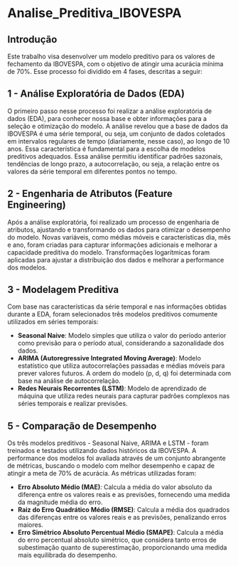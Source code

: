 # Analise_Preditiva_IBOVESPA
## Introdução
Este trabalho visa desenvolver um modelo preditivo para os valores de fechamento da IBOVESPA, com o objetivo de atingir uma acurácia mínima de 70%. 
Esse processo foi dividido em 4 fases, descritas a seguir:

## 1 - Análise Exploratória de Dados (EDA)
O primeiro passo nesse processo foi realizar a análise exploratória de dados (EDA), para conhecer nossa base e obter informações para a seleção e otimização do modelo.
A análise revelou que a base de dados da IBOVESPA é uma série temporal, ou seja, um conjunto de dados coletados em intervalos regulares de tempo (diariamente, nesse caso), ao longo de 10 anos. Essa característica é fundamental para a escolha de modelos preditivos adequados.
Essa análise permitiu identificar padrões sazonais, tendências de longo prazo, a autocorrelação, ou seja, a relação entre os valores da série temporal em diferentes pontos no tempo. 

## 2 - Engenharia de Atributos (Feature Engineering)
Após a análise exploratória, foi realizado um processo de engenharia de atributos, ajustando e transformando os dados para otimizar o desempenho do modelo. 
Novas variáveis, como médias móveis e características dia, mês e ano, foram criadas para capturar informações adicionais e melhorar a capacidade preditiva do modelo.
Transformações logarítmicas foram aplicadas para ajustar a distribuição dos dados e melhorar a performance dos modelos.

## 3 - Modelagem Preditiva
Com base nas características da série temporal e nas informações obtidas durante a EDA, foram selecionados três modelos preditivos comumente utilizados em séries temporais:
- **Seasonal Naive**: Modelo simples que utiliza o valor do período anterior como previsão para o período atual, considerando a sazonalidade dos dados.
- **ARIMA (Autoregressive Integrated Moving Average)**: Modelo estatístico que utiliza autocorrelações passadas e médias móveis para prever valores futuros. A ordem do modelo (p, d, q) foi determinada com base na análise de autocorrelação.
- **Redes Neurais Recorrentes (LSTM)**: Modelo de aprendizado de máquina que utiliza redes neurais para capturar padrões complexos nas séries temporais e realizar previsões.

## 5 - Comparação de Desempenho
Os três modelos preditivos - Seasonal Naive, ARIMA e LSTM - foram treinados e testados utilizando dados históricos da IBOVESPA. A performance dos modelos foi avaliada através de um conjunto abrangente de métricas, buscando o modelo com melhor desempenho e capaz de atingir a meta de 70% de acurácia. As métricas utilizadas foram:
- **Erro Absoluto Médio (MAE)**: Calcula a média do valor absoluto da diferença entre os valores reais e as previsões, fornecendo uma medida da magnitude média do erro.
- **Raiz do Erro Quadrático Médio (RMSE)**: Calcula a média dos quadrados das diferenças entre os valores reais e as previsões, penalizando erros maiores.
- **Erro Simétrico Absoluto Percentual Médio (SMAPE)**: Calcula a média do erro percentual absoluto simétrico, que considera tanto erros de subestimação quanto de superestimação, proporcionando uma medida mais equilibrada do desempenho.
